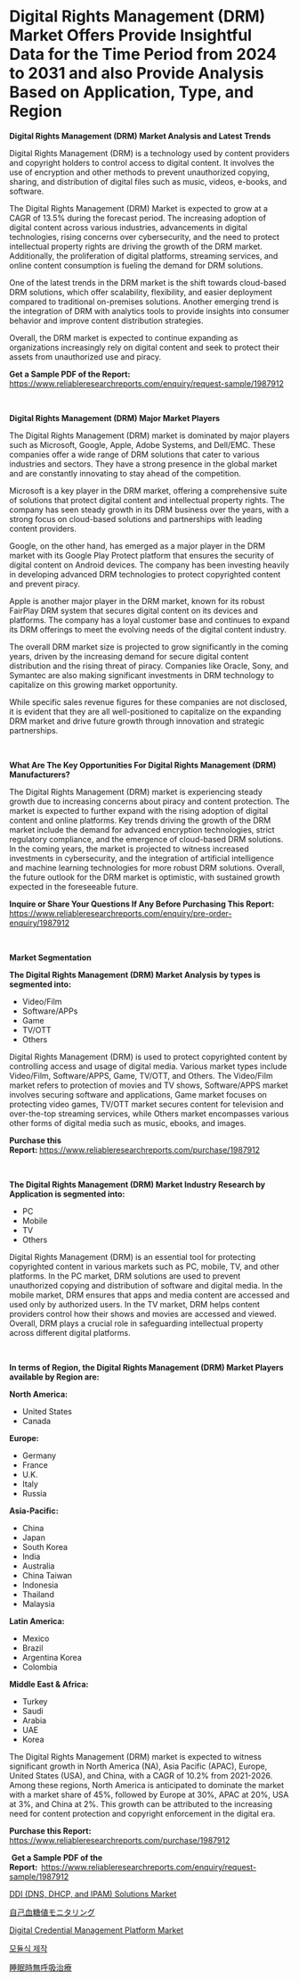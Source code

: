 <p><h1>Digital Rights Management (DRM) Market Offers Provide Insightful Data for the Time Period from 2024 to 2031 and also Provide Analysis Based on Application, Type, and Region</h1></p><p><strong>Digital Rights Management (DRM) Market Analysis and Latest Trends</strong></p>
<p><p>Digital Rights Management (DRM) is a technology used by content providers and copyright holders to control access to digital content. It involves the use of encryption and other methods to prevent unauthorized copying, sharing, and distribution of digital files such as music, videos, e-books, and software.</p><p>The Digital Rights Management (DRM) Market is expected to grow at a CAGR of 13.5% during the forecast period. The increasing adoption of digital content across various industries, advancements in digital technologies, rising concerns over cybersecurity, and the need to protect intellectual property rights are driving the growth of the DRM market. Additionally, the proliferation of digital platforms, streaming services, and online content consumption is fueling the demand for DRM solutions.</p><p>One of the latest trends in the DRM market is the shift towards cloud-based DRM solutions, which offer scalability, flexibility, and easier deployment compared to traditional on-premises solutions. Another emerging trend is the integration of DRM with analytics tools to provide insights into consumer behavior and improve content distribution strategies.</p><p>Overall, the DRM market is expected to continue expanding as organizations increasingly rely on digital content and seek to protect their assets from unauthorized use and piracy.</p></p>
<p><strong>Get a Sample PDF of the Report:&nbsp;</strong> <a href="https://www.reliableresearchreports.com/enquiry/request-sample/1987912">https://www.reliableresearchreports.com/enquiry/request-sample/1987912</a></p>
<p>&nbsp;</p>
<p><strong>Digital Rights Management (DRM) Major Market Players</strong></p>
<p><p>The Digital Rights Management (DRM) market is dominated by major players such as Microsoft, Google, Apple, Adobe Systems, and Dell/EMC. These companies offer a wide range of DRM solutions that cater to various industries and sectors. They have a strong presence in the global market and are constantly innovating to stay ahead of the competition.</p><p>Microsoft is a key player in the DRM market, offering a comprehensive suite of solutions that protect digital content and intellectual property rights. The company has seen steady growth in its DRM business over the years, with a strong focus on cloud-based solutions and partnerships with leading content providers.</p><p>Google, on the other hand, has emerged as a major player in the DRM market with its Google Play Protect platform that ensures the security of digital content on Android devices. The company has been investing heavily in developing advanced DRM technologies to protect copyrighted content and prevent piracy.</p><p>Apple is another major player in the DRM market, known for its robust FairPlay DRM system that secures digital content on its devices and platforms. The company has a loyal customer base and continues to expand its DRM offerings to meet the evolving needs of the digital content industry.</p><p>The overall DRM market size is projected to grow significantly in the coming years, driven by the increasing demand for secure digital content distribution and the rising threat of piracy. Companies like Oracle, Sony, and Symantec are also making significant investments in DRM technology to capitalize on this growing market opportunity.</p><p>While specific sales revenue figures for these companies are not disclosed, it is evident that they are all well-positioned to capitalize on the expanding DRM market and drive future growth through innovation and strategic partnerships.</p></p>
<p>&nbsp;</p>
<p><strong>What Are The Key Opportunities For Digital Rights Management (DRM) Manufacturers?</strong></p>
<p><p>The Digital Rights Management (DRM) market is experiencing steady growth due to increasing concerns about piracy and content protection. The market is expected to further expand with the rising adoption of digital content and online platforms. Key trends driving the growth of the DRM market include the demand for advanced encryption technologies, strict regulatory compliance, and the emergence of cloud-based DRM solutions. In the coming years, the market is projected to witness increased investments in cybersecurity, and the integration of artificial intelligence and machine learning technologies for more robust DRM solutions. Overall, the future outlook for the DRM market is optimistic, with sustained growth expected in the foreseeable future.</p></p>
<p><strong>Inquire or Share Your Questions If Any Before Purchasing This Report:</strong> <a href="https://www.reliableresearchreports.com/enquiry/pre-order-enquiry/1987912">https://www.reliableresearchreports.com/enquiry/pre-order-enquiry/1987912</a></p>
<p>&nbsp;</p>
<p><strong>Market Segmentation</strong></p>
<p><strong>The Digital Rights Management (DRM) Market Analysis by types is segmented into:</strong></p>
<p><ul><li>Video/Film</li><li>Software/APPs</li><li>Game</li><li>TV/OTT</li><li>Others</li></ul></p>
<p><p>Digital Rights Management (DRM) is used to protect copyrighted content by controlling access and usage of digital media. Various market types include Video/Film, Software/APPS, Game, TV/OTT, and Others. The Video/Film market refers to protection of movies and TV shows, Software/APPS market involves securing software and applications, Game market focuses on protecting video games, TV/OTT market secures content for television and over-the-top streaming services, while Others market encompasses various other forms of digital media such as music, ebooks, and images.</p></p>
<p><strong>Purchase this Report:&nbsp;</strong><a href="https://www.reliableresearchreports.com/purchase/1987912">https://www.reliableresearchreports.com/purchase/1987912</a></p>
<p>&nbsp;</p>
<p><strong>The Digital Rights Management (DRM) Market Industry Research by Application is segmented into:</strong></p>
<p><ul><li>PC</li><li>Mobile</li><li>TV</li><li>Others</li></ul></p>
<p><p>Digital Rights Management (DRM) is an essential tool for protecting copyrighted content in various markets such as PC, mobile, TV, and other platforms. In the PC market, DRM solutions are used to prevent unauthorized copying and distribution of software and digital media. In the mobile market, DRM ensures that apps and media content are accessed and used only by authorized users. In the TV market, DRM helps content providers control how their shows and movies are accessed and viewed. Overall, DRM plays a crucial role in safeguarding intellectual property across different digital platforms.</p></p>
<p>&nbsp;</p>
<p><strong>In terms of Region, the Digital Rights Management (DRM) Market Players available by Region are:</strong></p>
<p>
    <p> <strong> North America: </strong>
        <ul>
            <li>United States</li>
            <li>Canada</li>
        </ul>
        </p> 
    <p> <strong> Europe: </strong>
        <ul>
            <li>Germany</li>
            <li>France</li>
            <li>U.K.</li>
            <li>Italy</li>
            <li>Russia</li>
        </ul>
        </p> 
    <p> <strong> Asia-Pacific: </strong>
        <ul>
            <li>China</li>
            <li>Japan</li>
            <li>South Korea</li>
            <li>India</li>
            <li>Australia</li>
            <li>China Taiwan</li>
            <li>Indonesia</li>
            <li>Thailand</li>
            <li>Malaysia</li>
        </ul>
        </p> 
    <p> <strong> Latin America: </strong>
        <ul>
            <li>Mexico</li>
            <li>Brazil</li>
            <li>Argentina Korea</li>
            <li>Colombia</li>
        </ul>
        </p> 
    <p> <strong> Middle East & Africa: </strong>
        <ul>
            <li>Turkey</li>
            <li>Saudi</li>
            <li>Arabia</li>
            <li>UAE</li>
            <li>Korea</li>
        </ul>
    </p>
    </p>
<p><p>The Digital Rights Management (DRM) market is expected to witness significant growth in North America (NA), Asia Pacific (APAC), Europe, United States (USA), and China, with a CAGR of 10.2% from 2021-2026. Among these regions, North America is anticipated to dominate the market with a market share of 45%, followed by Europe at 30%, APAC at 20%, USA at 3%, and China at 2%. This growth can be attributed to the increasing need for content protection and copyright enforcement in the digital era.</p></p>
<p><strong>Purchase this Report: </strong><a href="https://www.reliableresearchreports.com/purchase/1987912">https://www.reliableresearchreports.com/purchase/1987912</a></p>
<p>&nbsp;<strong>Get a Sample PDF of the Report:&nbsp;&nbsp;</strong><a href="https://www.reliableresearchreports.com/enquiry/request-sample/1987912">https://www.reliableresearchreports.com/enquiry/request-sample/1987912</a></p>
<p><strong></strong></p>
<p><p><a href="https://github.com/Airanohannonzb68e5pb53oc1/Market-Research-Report-List-1/blob/main/ddi-dns-dhcp-and-ipam-solutions-market.md">DDI (DNS, DHCP, and IPAM) Solutions Market</a></p><p><a href="https://github.com/bucuel854722/Market-Research-Report-List-1/blob/main/4569364184708.md">自己血糖値モニタリング</a></p><p><a href="https://issuu.com/reportprime-2/docs/digital-credential-management-platform-market-size">Digital Credential Management Platform Market</a></p><p><a href="https://github.com/khytkeqagplkzqvh/Market-Research-Report-List-1/blob/main/3802706184733.md">모듈식 제작</a></p><p><a href="https://github.com/xemfu2379520/Market-Research-Report-List-1/blob/main/1374888184707.md">睡眠時無呼吸治療</a></p></p>